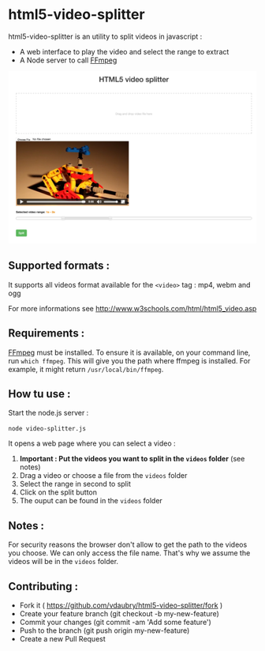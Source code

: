 # html5-video-splitter

html5-video-splitter is an utility to split videos in javascript :
- A web interface to play the video and select the range to extract
- A Node server to call [FFmpeg](https://www.ffmpeg.org/)

![image](screenshot.jpg)

## Supported formats :

It supports all videos format available for the ``` <video> ``` tag : mp4, webm and ogg

For more informations see http://www.w3schools.com/html/html5_video.asp

## Requirements :

[FFmpeg](https://www.ffmpeg.org/) must be installed. To ensure it is available, on your command line, run `which ffmpeg`.
This will give you the path where ffmpeg is installed. For example, it might return `/usr/local/bin/ffmpeg`.

## How tu use :

Start the node.js server :

``` node video-splitter.js ```

It opens a web page where you can select a video :

1. __Important : Put the videos you want to split in the ``` videos ``` folder__ (see notes)
2. Drag a video or choose a file from the ``` videos ``` folder
2. Select the range in second to split
3. Click on the split button
4. The ouput can be found in the ``` videos ``` folder

## Notes :

For security reasons the browser don't allow to get the path to the videos you choose. We can only access the file name. That's why we assume the videos will be in the ``` videos ``` folder.

## Contributing :

* Fork it ( https://github.com/vdaubry/html5-video-splitter/fork )
* Create your feature branch (git checkout -b my-new-feature)
* Commit your changes (git commit -am 'Add some feature')
* Push to the branch (git push origin my-new-feature)
* Create a new Pull Request

